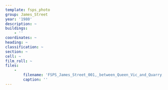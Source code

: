 ```yaml
---
template: fsps_photo
group: James_Street
year: '1980'
description: ~
buildings:
    - ''
coordinates: ~
heading: ~
classification: ~
section: ~
cell: ~
film_roll: ~
files:
    -
        filename: 'FSPS_James_Street_001,_between_Queen_Vic_and_Quarry,_7-1-C,_1980.png'
        caption: ''
---
```

